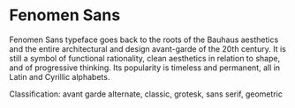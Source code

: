 # Fenomen Sans
<p>Fenomen Sans typeface goes back to the roots of the Bauhaus aesthetics and the entire architectural and design avant-garde of the 20th century. It is still a symbol of functional rationality, clean aesthetics in relation to shape, and of progressive thinking. Its popularity is timeless and permanent, all in Latin and Cyrillic alphabets.</p>
<p>Classification: avant garde alternate, classic, grotesk, sans serif, geometric</p>
